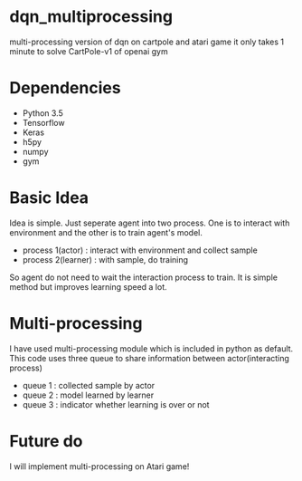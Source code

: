 # dqn_multiprocessing
multi-processing version of dqn on cartpole and atari game
it only takes 1 minute to solve CartPole-v1 of openai gym

# Dependencies
* Python 3.5
* Tensorflow
* Keras
* h5py
* numpy
* gym

# Basic Idea
Idea is simple. Just seperate agent into two process. One is to interact with
environment and the other is to train agent's model.
* process 1(actor) : interact with environment and collect sample
* process 2(learner) : with sample, do training

So agent do not need to wait the interaction process to train. It is simple
method but improves learning speed a lot.


# Multi-processing
I have used multi-processing module which is included in python as default. This
code uses three queue to share information between actor(interacting process)
* queue 1 : collected sample by actor
* queue 2 : model learned by learner
* queue 3 : indicator whether learning is over or not

# Future do
I will implement multi-processing on Atari game!


